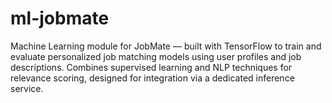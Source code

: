 # ml-jobmate
Machine Learning module for JobMate — built with TensorFlow to train and evaluate personalized job matching models using user profiles and job descriptions. Combines supervised learning and NLP techniques for relevance scoring, designed for integration via a dedicated inference service.
